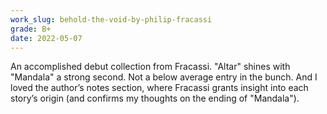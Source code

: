 ```yaml
---
work_slug: behold-the-void-by-philip-fracassi
grade: B+
date: 2022-05-07
---
```


An accomplished debut collection from Fracassi. <span data-work-slug="altar-by-philip-fracassi">"Altar"</span> shines with <span data-work-slug="mandala-by-philip-fracassi">"Mandala"</span> a strong second. Not a below average entry in the bunch. And I loved the author’s notes section, where Fracassi grants insight into each story’s origin (and confirms my thoughts on the ending of "Mandala").
